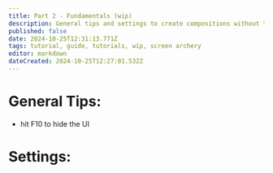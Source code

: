 ```yaml
---
title: Part 2 - Fundamentals (wip)
description: General tips and settings to create compositions without third party tools
published: false
date: 2024-10-25T12:31:13.771Z
tags: tutorial, guide, tutorials, wip, screen archery
editor: markdown
dateCreated: 2024-10-25T12:27:01.532Z
---
```


# General Tips:

- hit F10 to hide the UI

# Settings: